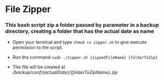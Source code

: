 # File Zipper

### This bash script zip a folder passed by parameter in a backup directory, creating a folder that has the actual date as name

- Open your terminal and type ```chmod +x zipper.sh``` to give execute permission to the script.

- Run the command ```sudo ./zipper.sh {zippedFileName} {folderToZip}```

- The file will be created at */backup/conf/{actualDate}/{folderToZipName}.zip*

